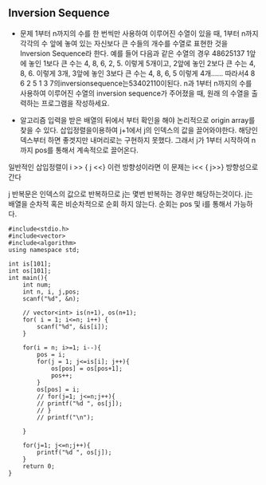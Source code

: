 ## Inversion Sequence

* 문제 
1부터 n까지의 수를 한 번씩만 사용하여 이루어진 수열이 있을 때, 1부터 n까지 각각의 수 앞에 놓여 있는 자신보다 큰 수들의 개수를 수열로 표현한 것을 Inversion Sequence라 한다.
예를 들어 다음과 같은 수열의 경우 48625137
1앞에 놓인 1보다 큰 수는 4, 8, 6, 2, 5. 이렇게 5개이고, 2앞에 놓인 2보다 큰 수는 4, 8, 6. 이렇게 3개,
3앞에 놓인 3보다 큰 수는 4, 8, 6, 5 이렇게 4개......
따라서4 8 6 2 5 1 3 7의inversionsequence는53402110이된다.
n과 1부터 n까지의 수를 사용하여 이루어진 수열의 inversion sequence가 주어졌을 때, 원래 의 수열을 출력하는 프로그램을 작성하세요.



* 알고리즘
입력을 받은 배열의 뒤에서 부터 확인을 해야 논리적으로 origin array를 찾을 수 있다.
삽입정렬을이용하여 j+1에서 j의 인덱스의 값을 끌어와야한다. 
해당인덱스부터 하면 좋겟지만 내머리로는 구현하지 못했다. 
그래서 j가 1부터 시작하여 n까지 pos를 통해서 계속적으로 끌어온다. 

일반적인 삽입정렬이 i >> { j <<} 이런 방향성이라면
이 문제는  i<< { j>>} 방향성으로 간다 

j 반복문은 인덱스의 값으로 반복하므로 j는 몇번 반복하는 경우만 해당하는것이다.
j는 배열을 순차적 혹은 비순차적으로 순회 하지 않는다. 
순회는 pos 및 i를 통해서 가능하다. 

```
#include<stdio.h>
#include<vector>
#include<algorithm>
using namespace std;

int is[101];
int os[101];
int main(){
    int num;
	int n, i, j,pos;
	scanf("%d", &n);

    // vector<int> is(n+1), os(n+1);
    for( i = 1; i<=n; i++) {
        scanf("%d", &is[i]);
    }

    for(i = n; i>=1; i--){ 
        pos = i;       
        for(j = 1; j<=is[i]; j++){
            os[pos] = os[pos+1];
            pos++;
        }
        os[pos] = i;
    	// for(j=1; j<=n;j++){
		// printf("%d ", os[j]);
	    // }        
        // printf("\n");
	 
    }

	for(j=1; j<=n;j++){
		printf("%d ", os[j]);
	}	
	return 0;
}
```